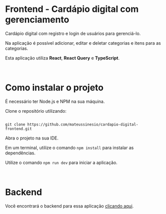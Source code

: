 # Frontend - Cardápio digital com gerenciamento

Cardápio digital com registro e login de usuários para gerenciá-lo.

Na aplicação é possível adicionar, editar e deletar categorias e itens para as categorias.

Esta aplicação utiliza **React**, **React Query** e **TypeScript**.

<br>

# Como instalar o projeto

É necessário ter Node.js e NPM na sua máquina.

Clone o repositório utilizando:

```

git clone https://github.com/mateussinesio/cardapio-digital-frontend.git

```

Abra o projeto na sua IDE.

Em um terminal, utilize o comando ```npm install``` para instalar as dependências.

Utilize o comando ```npm run dev``` para iniciar a aplicação.

<br>

# Backend

Você encontrará o backend para essa aplicação [clicando aqui](https://github.com/mateussinesio/cardapio-digital-backend.git).
